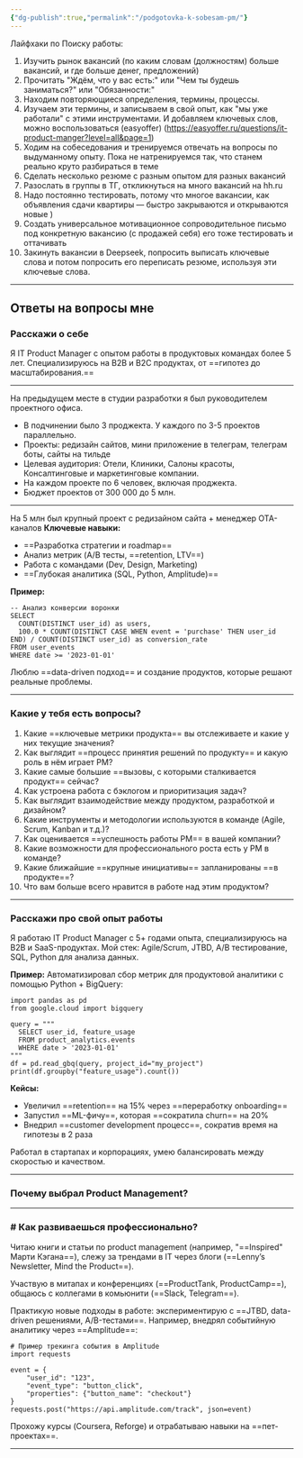 ```yaml
---
{"dg-publish":true,"permalink":"/podgotovka-k-sobesam-pm/"}
---
```



Лайфхаки по Поиску работы:
1) Изучить рынок вакансий (по каким словам (должностям) больше вакансий, и где больше денег, предложений)
2) Прочитать "​​​​​​Ждём, что у вас есть:" или "Чем ты будешь заниматься?" или "Обязанности:"
3) Находим повторяющиеся определения, термины, процессы.
4) Изучаем эти термины, и записываем в свой опыт, как "мы уже работали" с этими инструментами. И добавляем ключевых слов, можно воспользоваться (easyoffer) (https://easyoffer.ru/questions/it-product-manger?level=all&page=1)
5) Ходим на собеседования и тренируемся отвечать на вопросы по выдуманному опыту. Пока не натренируемся так, что станем реально круто разбираться в теме
6) Сделать несколько резюме с разным опытом для разных вакансий
7) Разослать в группы в ТГ, откликнуться на много вакансий на hh.ru 
8) Надо постоянно тестировать, потому что многое вакансии, как объявления сдачи квартиры — быстро закрываются и открываются новые )
9) Создать универсальное мотивационное сопроводительное письмо под конкретную вакансию (с продажей себя) его тоже тестировать и оттачивать
10) Закинуть вакансии в Deepseek, попросить выписать ключевые слова и потом попросить его переписать резюме, используя эти ключевые слова.
****
## Ответы на вопросы мне
### Расскажи о себе
Я IT Product Manager с опытом работы в продуктовых командах более 5 лет. Специализируюсь на B2B и B2C продуктах, от ==гипотез до масштабирования.==
****
На предыдущем месте в студии разработки я был руководителем проектного офиса.
- В подчинении было 3 проджекта. У каждого по 3-5 проектов параллельно.
- Проекты: редизайн сайтов, мини приложение в телеграм, телеграм боты, сайты на тильде
- Целевая аудитория: Отели, Клиники, Салоны красоты, Консалтинговые и маркетинговые компании.
- На каждом проекте по 6 человек, включая проджекта.
- Бюджет проектов от 300 000 до 5 млн.
****
На 5 млн был крупный проект с редизайном сайта + менеджер ОТА-каналов
**Ключевые навыки:**
- ==Разработка стратегии и roadmap==
- Анализ метрик (A/B тесты, ==retention, LTV==)
- Работа с командами (Dev, Design, Marketing)
- ==Глубокая аналитика (SQL, Python, Amplitude)==

**Пример:**

```
-- Анализ конверсии воронки  
SELECT 
  COUNT(DISTINCT user_id) as users,
  100.0 * COUNT(DISTINCT CASE WHEN event = 'purchase' THEN user_id END) / COUNT(DISTINCT user_id) as conversion_rate
FROM user_events
WHERE date >= '2023-01-01'
```
Люблю ==data-driven подход== и создание продуктов, которые решают реальные проблемы.
****
### Какие у тебя есть вопросы?
1. Какие ==ключевые метрики продукта== вы отслеживаете и какие у них текущие значения?
2. Как выглядит ==процесс принятия решений по продукту== и какую роль в нём играет PM?
3. Какие самые большие ==вызовы, с которыми сталкивается продукт== сейчас?
4. Как устроена работа с бэклогом и приоритизация задач?
5. Как выглядит взаимодействие между продуктом, разработкой и дизайном?
6. Какие инструменты и методологии используются в команде (Agile, Scrum, Kanban и т.д.)?
7. Как оценивается ==успешность работы PM== в вашей компании?
8. Какие возможности для профессионального роста есть у PM в команде?
9. Какие ближайшие ==крупные инициативы== запланированы ==в продукте==?
10. Что вам больше всего нравится в работе над этим продуктом?
****
### Расскажи про свой опыт работы
Я работаю IT Product Manager с 5+ годами опыта, специализируюсь на B2B и SaaS-продуктах. Мой стек: Agile/Scrum, JTBD, A/B тестирование, SQL, Python для анализа данных.

**Пример:** Автоматизировал сбор метрик для продуктовой аналитики с помощью Python + BigQuery:

```
import pandas as pd
from google.cloud import bigquery

query = """
  SELECT user_id, feature_usage 
  FROM product_analytics.events 
  WHERE date > '2023-01-01'
"""
df = pd.read_gbq(query, project_id="my_project")
print(df.groupby("feature_usage").count())
```

**Кейсы:**
- Увеличил ==retention== на 15% через ==переработку onboarding==
- Запустил ==ML-фичу==, которая ==сократила churn== на 20%
- Внедрил ==customer development процесс==, сократив время на гипотезы в 2 раза

Работал в стартапах и корпорациях, умею балансировать между скоростью и качеством.
****
### Почему выбрал Product Management?
****
### # Как развиваешься профессионально?
Читаю книги и статьи по product management (например, "==Inspired" Марти Кэгана==), слежу за трендами в IT через блоги (==Lenny’s Newsletter, Mind the Product==).

Участвую в митапах и конференциях (==ProductTank, ProductCamp==), общаюсь с коллегами в комьюнити (==Slack, Telegram==).

Практикую новые подходы в работе: экспериментирую с ==JTBD, data-driven решениями, A/B-тестами==. Например, внедрял событийную аналитику через ==Amplitude==:

```
# Пример трекинга события в Amplitude
import requests

event = {
    "user_id": "123",
    "event_type": "button_click",
    "properties": {"button_name": "checkout"}
}
requests.post("https://api.amplitude.com/track", json=event)
```

Прохожу курсы (Coursera, Reforge) и отрабатываю навыки на ==пет-проектах==.
****

